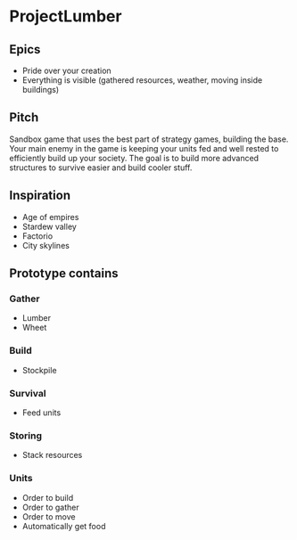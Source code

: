 # ProjectLumber

## Epics
* Pride over your creation
* Everything is visible (gathered resources, weather, moving inside buildings)

## Pitch
Sandbox game that uses the best part of strategy games, building the base. Your main enemy in the game is keeping your units fed and well rested to efficiently build up your society. The goal is to build more advanced structures to survive easier and build cooler stuff.

## Inspiration
* Age of empires
* Stardew valley
* Factorio
* City skylines

## Prototype contains
### Gather
* Lumber
* Wheet

### Build
* Stockpile

### Survival
* Feed units

### Storing
* Stack resources

### Units
* Order to build
* Order to gather
* Order to move
* Automatically get food
